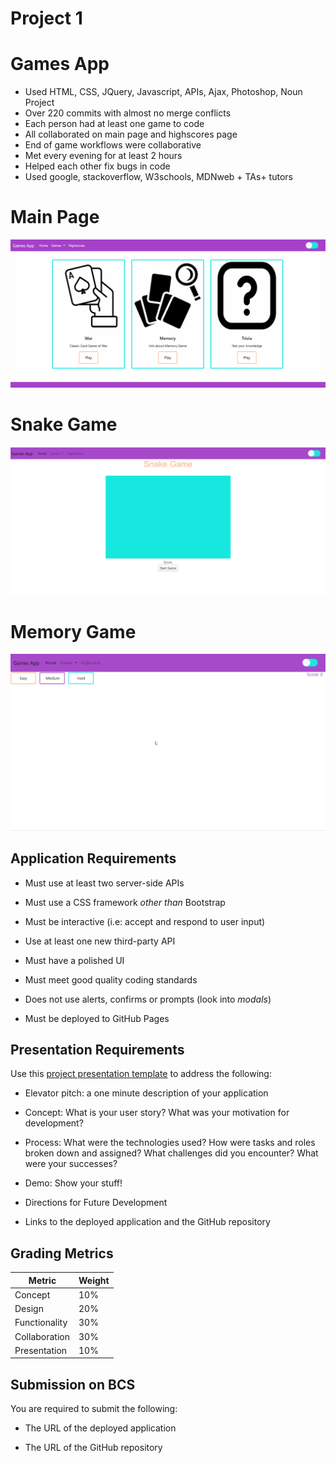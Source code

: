 # Project 1

# Games App

- Used HTML, CSS, JQuery, Javascript, APIs, Ajax, Photoshop, Noun Project
- Over 220 commits with almost no merge conflicts
- Each person had at least one game to code
- All collaborated on main page and highscores page
- End of game workflows were collaborative
- Met every evening for at least 2 hours
- Helped each other fix bugs in code
- Used google, stackoverflow, W3schools, MDNweb + TAs+ tutors

# Main Page

![demo](assets/darkmode.gif)

# Snake Game

![snake](assets/snakegame.gif)

# Memory Game

![memorygame](assets/memorygame.gif)

## Application Requirements

- Must use at least two server-side APIs

- Must use a CSS framework _other than_ Bootstrap

- Must be interactive (i.e: accept and respond to user input)

- Use at least one new third-party API

- Must have a polished UI

- Must meet good quality coding standards

- Does not use alerts, confirms or prompts (look into _modals_)

- Must be deployed to GitHub Pages

## Presentation Requirements

Use this [project presentation template](https://docs.google.com/presentation/d/1_u8TKy5zW5UlrVQVnyDEZ0unGI2tjQPDEpA0FNuBKAw/edit?usp=sharing) to address the following:

- Elevator pitch: a one minute description of your application

- Concept: What is your user story? What was your motivation for development?

- Process: What were the technologies used? How were tasks and roles broken down and assigned? What challenges did you encounter? What were your successes?

- Demo: Show your stuff!

- Directions for Future Development

- Links to the deployed application and the GitHub repository

## Grading Metrics

| Metric        | Weight |
| ------------- | ------ |
| Concept       | 10%    |
| Design        | 20%    |
| Functionality | 30%    |
| Collaboration | 30%    |
| Presentation  | 10%    |

## Submission on BCS

You are required to submit the following:

- The URL of the deployed application

- The URL of the GitHub repository
